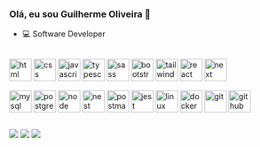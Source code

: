 ### Olá, eu sou Guilherme Oliveira 👋
- 💻 Software Developer

<div style="display: inline_block"><br>
  <img align="center" alt="html" height="40" width="40" src="https://cdn.jsdelivr.net/gh/devicons/devicon@latest/icons/html5/html5-original.svg" />
   <img align="center" alt="css" height="40" width="40" src="https://cdn.jsdelivr.net/gh/devicons/devicon@latest/icons/css3/css3-original.svg" />
   <img align="center" alt="javascript" height="40" width="40" src="https://cdn.jsdelivr.net/gh/devicons/devicon@latest/icons/javascript/javascript-original.svg" />
   <img align="center" alt="typescript" height="40" width="40" src="https://cdn.jsdelivr.net/gh/devicons/devicon@latest/icons/typescript/typescript-original.svg" />
   <img align="center" alt="sass" height="40" width="40" src="https://cdn.jsdelivr.net/gh/devicons/devicon@latest/icons/sass/sass-original.svg" />
   <img align="center" alt="bootstrap" height="40" width="40" src="https://cdn.jsdelivr.net/gh/devicons/devicon@latest/icons/bootstrap/bootstrap-original.svg" />
   <img align="center" alt="tailwindcss" height="40" width="40" src="https://cdn.jsdelivr.net/gh/devicons/devicon@latest/icons/tailwindcss/tailwindcss-original.svg" />
   <img align="center" alt="react" height="40" width="40" src="https://cdn.jsdelivr.net/gh/devicons/devicon@latest/icons/react/react-original.svg" />
   <img align="center" alt="next" height="40" width="40" src="https://cdn.jsdelivr.net/gh/devicons/devicon@latest/icons/nextjs/nextjs-original.svg" />
</div>
<div style="display: inline_block"><br>
   <img align="center" alt="mysql" height="40" width="40" src="https://cdn.jsdelivr.net/gh/devicons/devicon/icons/mysql/mysql-original.svg" />
   <img align="center" alt="postgresql" height="40" width="40" src="https://cdn.jsdelivr.net/gh/devicons/devicon@latest/icons/postgresql/postgresql-original.svg" />
   <img align="center" alt="node" height="40" width="40" src="https://cdn.jsdelivr.net/gh/devicons/devicon@latest/icons/nodejs/nodejs-original.svg" />
   <img align="center" alt="nest" height="40" width="40" src="https://cdn.jsdelivr.net/gh/devicons/devicon@latest/icons/nestjs/nestjs-original.svg" />
   <img align="center" alt="postman" height="40" width="40" src="https://cdn.jsdelivr.net/gh/devicons/devicon@latest/icons/postman/postman-original.svg" />
   <img align="center" alt="jest" height="40" width="40" src="https://cdn.jsdelivr.net/gh/devicons/devicon@latest/icons/jest/jest-plain.svg" />
   <img align="center" alt="linux" height="40" width="40" src="https://cdn.jsdelivr.net/gh/devicons/devicon/icons/linux/linux-original.svg" />
   <img align="center" alt="docker" height="40" width="40" src="https://cdn.jsdelivr.net/gh/devicons/devicon/icons/docker/docker-original.svg" />
   <img align="center" alt="git" height="40" width="40" src="https://cdn.jsdelivr.net/gh/devicons/devicon/icons/git/git-original.svg" />
   <img align="center" alt="github" height="40" width="40" src="https://cdn.jsdelivr.net/gh/devicons/devicon/icons/github/github-original.svg" />
</div>

##
  
<div> 
  <a href="https://www.instagram.com/guimoncao27" target="_blank"><img src="https://img.shields.io/badge/-Instagram-%23E4405F?style=for-the-badge&logo=instagram&logoColor=white" target="_blank"></a>
  <a href = "mailto:guilherme_oliveira27@outlook.com"><img src="https://img.shields.io/badge/Microsoft_Outlook-0078D4?style=for-the-badge&logo=microsoft-outlook&logoColor=white" target="_blank"></a>
  <a href="https://www.linkedin.com/in/guilherme-moncao/" target="_blank"><img src="https://img.shields.io/badge/-LinkedIn-%230077B5?style=for-the-badge&logo=linkedin&logoColor=white" target="_blank"></a>  
</div>
